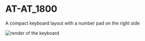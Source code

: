 # AT-AT_1800
A compact keyboard layout with a number pad on the right side

![render of the keyboard](/render.png)
